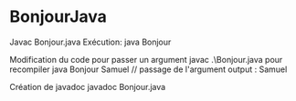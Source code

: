 # BonjourJava

Javac Bonjour.java
Exécution: java Bonjour

Modification du code pour passer un argument
javac .\Bonjour.java pour recompiler
java Bonjour Samuel // passage de l'argument
output : Samuel

Création de javadoc
javadoc Bonjour.java
